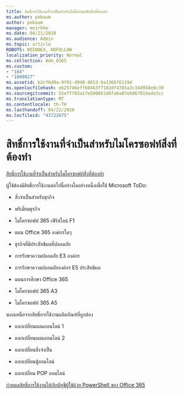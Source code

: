 ```yaml
---
title: สิทธิ์การใช้งานที่จําเป็นสําหรับไมโครซอฟท์สิ่งที่ต้องทํา
ms.author: pebaum
author: pebaum
manager: mnirkhe
ms.date: 04/21/2020
ms.audience: Admin
ms.topic: article
ROBOTS: NOINDEX, NOFOLLOW
localization_priority: Normal
ms.collection: Adm_O365
ms.custom:
- "164"
- "1600027"
ms.assetid: b2cf6d0a-9f01-49d8-8653-6a3366f6119d
ms.openlocfilehash: eb25746eff60463f7182df4785a3c34d958e6c39
ms.sourcegitcommit: 55eff703a17e500681d8fa6a87eb067019ade3cc
ms.translationtype: MT
ms.contentlocale: th-TH
ms.lasthandoff: 04/22/2020
ms.locfileid: "43722675"
---
```

# <a name="required-licenses-for-microsoft-todo"></a>สิทธิ์การใช้งานที่จําเป็นสําหรับไมโครซอฟท์สิ่งที่ต้องทํา

[สิทธิ์การใช้งานที่จําเป็นสําหรับไมโครซอฟท์สิ่งที่ต้องทํา](https://support.office.com/article/381e9d1b-c500-49b5-973e-890fd86528d7.aspx)
  
ผู้ใช้ต้องมีสิทธิ์การใช้งานต่อไปนี้อย่างใดอย่างหนึ่งเพื่อใช้ Microsoft ToDo:
  
- สิ่งจําเป็นสําหรับธุรกิจ

- พรีเมี่ยมธุรกิจ

- ไมโครซอฟท์ 365 เฟิร์สไลน์ F1

- แผน Office 365 องค์กรใดๆ

- ธุรกิจที่มีประสิทธิผลที่ปลอดภัย

- การรักษาความปลอดภัย E3 องค์กร

- การรักษาความปลอดภัยองค์กร E5 ประสิทธิผล

- แผนการศึกษา Office 365

- ไมโครซอฟท์ 365 A3

- ไมโครซอฟท์ 365 A5

นอกเหนือจากสิทธิ์การใช้งานผลิตภัณฑ์ที่ถูกต้อง
  
- แลกเปลี่ยนแผนออนไลน์ 1

- แลกเปลี่ยนแผนออนไลน์ 2

- แลกเปลี่ยนสิ่งจําเป็น

- แลกเปลี่ยนตู้ออนไลน์

- แลกเปลี่ยน POP ออนไลน์

[กําหนดสิทธิ์การใช้งานให้กับบัญชีผู้ใช้ด้วย PowerShell ของ Office 365](https://docs.microsoft.com/office365/enterprise/powershell/assign-licenses-to-user-accounts-with-office-365-powershell )
  